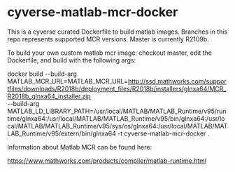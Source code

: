 # cyverse-matlab-mcr-docker
This is a cyverse curated Dockerfile to build matlab images. Branches in this repo represents supported MCR versions. Master is currently R2109b.

To build your own custom matlab mcr image: checkout master, edit the Dockerfile, and build with the following args:

docker build --build-arg MATLAB_MCR_URL=MATLAB_MCR_URL=http://ssd.mathworks.com/supportfiles/downloads/R2018b/deployment_files/R2018b/installers/glnxa64/MCR_R2018b_glnxa64_installer.zip \
--build-arg MATLAB_LD_LIBRARY_PATH=/usr/local/MATLAB/MATLAB_Runtime/v95/runtime/glnxa64:/usr/local/MATLAB/MATLAB_Runtime/v95/bin/glnxa64:/usr/local/MATLAB/MATLAB_Runtime/v95/sys/os/glnxa64:/usr/local/MATLAB/MATLAB_Runtime/v95/extern/bin/glnxa64  -t cyverse-matlab-mcr-docker .

Information about Matlab MCR can be found here:

https://www.mathworks.com/products/compiler/matlab-runtime.html
